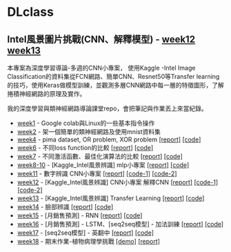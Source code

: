 DLclass
=====
## Intel風景圖片挑戰(CNN、解釋模型) - [week12] [week13]
本專案為深度學習導論-多週的CNN小專案， 使用Kaggle -Intel Image Classification的資料集從FCN網路、簡單CNN、Resnet50等Transfer learning的技巧，使用Keras做模型訓練，並觀測多層CNN網路中每一層的特徵圖形，了解捲積神經網路的原理及實作。

我的深度學習與類神經網路導論課堂repo，會把筆記與作業丟上來當紀錄。

* [week1] - Google colab與Linux的一些基本指令操作
* [week2] - 架一個簡單的類神經網路及使用mnist資料集
* [week4] - pima dataset, OR problem, XOR problem
[[report]](https://github.com/alanhc/DLclass/blob/master/week-4/week4-hw1-answer.pdf)
[[code]](https://github.com/alanhc/DLclass/blob/master/week-4/week4-hw1.ipynb)
* [week6] - 不同loss function的比較
[[report]](https://github.com/alanhc/DLclass/blob/master/week-6/%E6%B7%B1%E5%BA%A6%E5%AD%B8%E7%BF%92%E5%B0%8E%E8%AB%96w6class.pdf)
[[code]](https://github.com/alanhc/DLclass/blob/master/week-6/week6_class_kl_loss_func_new.py)
* [week7] - 不同激活函數、最佳化演算法的比較
[[report]](https://github.com/alanhc/DLclass/blob/master/week-7/hw0407.pdf)
[[code]](https://github.com/alanhc/DLclass/blob/master/week-7/week7_hw.py)
* [week8-10] - [Kaggle_Intel風景辨識] mlp小專案
[[report]](https://github.com/alanhc/DLclass/blob/master/week-8-10/week10.pdf)
[[code]](https://github.com/alanhc/DLclass/blob/master/week-8-10/week8_10.py)
* [week11] - 數字辨識 CNN小專案
[[report]](https://github.com/alanhc/DLclass/blob/master/week-11/week11_v2.pdf)
[[code-1]](https://github.com/alanhc/DLclass/blob/master/week-11/week11.py)
[[code-2]](https://github.com/alanhc/DLclass/blob/master/week-11/week11-2.py)
* [week12] - [Kaggle_Intel風景辨識] CNN小專案 解釋CNN
[[report]](https://github.com/alanhc/DLclass/blob/master/week-12/week12.pdf)
[[code-1]](https://github.com/alanhc/DLclass/blob/master/week-12/week12.py)
[[code-2]](https://github.com/alanhc/DLclass/blob/master/week-12/week12-2.py)
* [week13] - [Kaggle_Intel風景辨識] Transfer Learning
[[report]](https://github.com/alanhc/DLclass/blob/master/week-13/week13.pdf)
[[code]](https://github.com/alanhc/DLclass/blob/master/week-13/week13.py)
* [week14] - 臉部辨識
[[report]](https://github.com/alanhc/DLclass/blob/master/week-14/week14.pdf)
[[code]](https://github.com/alanhc/DLclass/blob/master/week-14/week14_hw.py)
* [week15] - [月銷售預測] - RNN
[[report]](https://github.com/alanhc/DLclass/blob/master/week-15/week15.pdf)
[[code]](https://github.com/alanhc/DLclass/blob/master/week-15/week15.py)
* [week16] - [月銷售預測] - LSTM、[seq2seq模型] - 加法訓練
[[report]](https://github.com/alanhc/DLclass/blob/master/week-16/week16.pdf)
[[code]](https://github.com/alanhc/DLclass/blob/master/week-16/week16_2.py)
* [week17] - [seq2seq模型] - 英翻中
[[report]](https://github.com/alanhc/DLclass/blob/master/week-17/week17.pdf)
[[code]](https://github.com/alanhc/DLclass/blob/master/week-17/week17.py)
* [week18] - 期末作業-植物病理學挑戰
[[demo]](https://github.com/alanhc/DLclass/blob/master/week-18/Plant%20Pathology%20Challenge%20-%20v8%20-%20demo.pdf)
[[report]](https://github.com/alanhc/DLclass/blob/master/week-18/%E6%9C%9F%E6%9C%AB%E4%BD%9C%E6%A5%AD%20-%20report.pdf)

[week1]:https://github.com/alanhc/DLclass/tree/master/week-1
[week2]:https://github.com/alanhc/DLclass/tree/master/week-2
[week3]:https://github.com/alanhc/DLclass/tree/master/week-1
[week4]:https://github.com/alanhc/DLclass/tree/master/week-4
[week6]:https://github.com/alanhc/DLclass/tree/master/week-6
[week7]:https://github.com/alanhc/DLclass/tree/master/week-7
[week8-10]:https://github.com/alanhc/DLclass/tree/master/week-8-10
[week11]:https://github.com/alanhc/DLclass/tree/master/week-11
[week12]:https://github.com/alanhc/DLclass/tree/master/week-12
[week13]:https://github.com/alanhc/DLclass/tree/master/week-13
[week14]:https://github.com/alanhc/DLclass/tree/master/week-14
[week15]:https://github.com/alanhc/DLclass/tree/master/week-15
[week16]:https://github.com/alanhc/DLclass/tree/master/week-16
[week17]:https://github.com/alanhc/DLclass/tree/master/week-17
[week18]:https://github.com/alanhc/DLclass/tree/master/week-18
